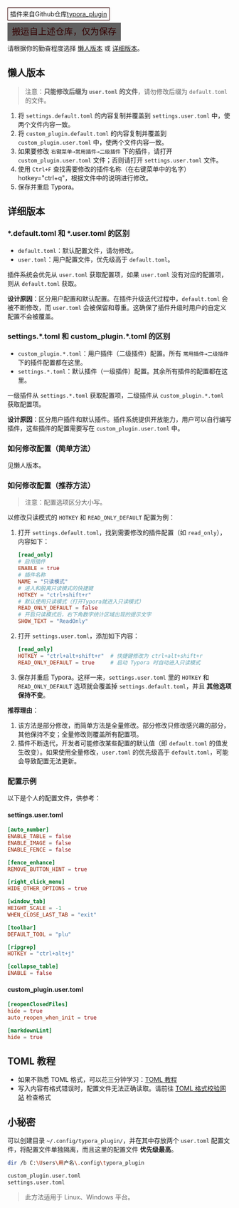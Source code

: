 <span style="border:1px solid #330000;padding:5px;">插件来自Github仓库[typora_plugin](https://github.com/obgnail/typora_plugin)</span>

<span style="background:#606060; color:#330000; font-family:serif; font-size:1.4em;padding:10px;">搬运自上述仓库，仅为保存</span>

请根据你的勤奋程度选择 [懒人版本](#懒人版本) 或 [详细版本](#详细版本)。

## 懒人版本

> 注意：**只能修改后缀为 `user.toml` 的文件**，请勿修改后缀为 `default.toml` 的文件。

1. 将 `settings.default.toml` 的内容复制并覆盖到 `settings.user.toml` 中，使两个文件内容一致。
2. 将 `custom_plugin.default.toml` 的内容复制并覆盖到 `custom_plugin.user.toml` 中，使两个文件内容一致。
3. 如果要修改 `右键菜单→常用插件→二级插件` 下的插件，请打开 `custom_plugin.user.toml` 文件；否则请打开 `settings.user.toml` 文件。
4. 使用 `Ctrl+F` 查找需要修改的插件名称（在右键菜单中的名字）hotkey="ctrl+q"，根据文件中的说明进行修改。
5. 保存并重启 Typora。



## 详细版本

### \*.default.toml 和 \*.user.toml 的区别

- `default.toml`：默认配置文件，请勿修改。
- `user.toml`：用户配置文件，优先级高于 `default.toml`。

插件系统会优先从 `user.toml` 获取配置项，如果 `user.toml` 没有对应的配置项，则从 `default.toml` 获取。

**设计原因**：区分用户配置和默认配置。在插件升级迭代过程中，`default.toml` 会被不断修改，而 `user.toml` 会被保留和尊重。这确保了插件升级时用户的自定义配置不会被覆盖。



### settings.\*.toml 和 custom_plugin.\*.toml 的区别

- `custom_plugin.*.toml`：用户插件（二级插件）配置。所有 `常用插件→二级插件` 下的插件配置都在这里。
- `settings.*.toml`：默认插件（一级插件）配置。其余所有插件的配置都在这里。

一级插件从 `settings.*.toml` 获取配置项，二级插件从 `custom_plugin.*.toml` 获取配置项。

**设计原因**：区分用户插件和默认插件。插件系统提供开放能力，用户可以自行编写插件，这些插件的配置需要写在 `custom_plugin.user.toml` 中。



### 如何修改配置（简单方法）

见懒人版本。



### 如何修改配置（推荐方法）

> 注意：配置选项区分大小写。

以修改只读模式的 `HOTKEY` 和 `READ_ONLY_DEFAULT` 配置为例：

1. 打开 `settings.default.toml`，找到需要修改的插件配置（如 `read_only`），内容如下：

   ```toml
   [read_only]
   # 启用插件
   ENABLE = true
   # 插件名称
   NAME = "只读模式"
   # 进入和脱离只读模式的快捷键
   HOTKEY = "ctrl+shift+r"
   # 默认使用只读模式（打开Typora就进入只读模式）
   READ_ONLY_DEFAULT = false
   # 开启只读模式后，右下角数字统计区域出现的提示文字
   SHOW_TEXT = "ReadOnly"
   ```

2. 打开 `settings.user.toml`，添加如下内容：

   ```toml
   [read_only]
   HOTKEY = "ctrl+alt+shift+r"  # 快捷键修改为 ctrl+alt+shift+r
   READ_ONLY_DEFAULT = true     # 启动 Typora 时自动进入只读模式
   ```

3. 保存并重启 Typora。这样一来，`settings.user.toml` 里的 `HOTKEY` 和 `READ_ONLY_DEFAULT` 选项就会覆盖掉 `settings.default.toml`，并且 **其他选项保持不变**。

**推荐理由**：

1. 该方法是部分修改，而简单方法是全量修改。部分修改只修改感兴趣的部分，其他保持不变；全量修改则覆盖所有配置项。
2. 插件不断迭代，开发者可能修改某些配置的默认值（即 `default.toml` 的值发生改变）。如果使用全量修改，`user.toml` 的优先级高于 `default.toml`，可能会导致配置无法更新。



### 配置示例

以下是个人的配置文件，供参考：

#### settings.user.toml

```toml
[auto_number]
ENABLE_TABLE = false
ENABLE_IMAGE = false
ENABLE_FENCE = false

[fence_enhance]
REMOVE_BUTTON_HINT = true

[right_click_menu]
HIDE_OTHER_OPTIONS = true

[window_tab]
HEIGHT_SCALE = -1
WHEN_CLOSE_LAST_TAB = "exit"

[toolbar]
DEFAULT_TOOL = "plu"

[ripgrep]
HOTKEY = "ctrl+alt+j"

[collapse_table]
ENABLE = false
```



#### custom_plugin.user.toml

```toml
[reopenClosedFiles]
hide = true
auto_reopen_when_init = true

[markdownLint]
hide = true
```



## TOML 教程

- 如果不熟悉 TOML 格式，可以花三分钟学习：[TOML 教程](https://toml.io/cn/v1.0.0)
- 写入内容有格式错误时，配置文件无法正确读取。请前往 [TOML 格式校验网站](https://www.bejson.com/validators/toml_editor/) 检查格式



## 小秘密

可以创建目录 `~/.config/typora_plugin/`，并在其中存放两个 `user.toml` 配置文件，将配置文件单独隔离，而且这里的配置文件 **优先级最高**。

```bash
dir /b C:\Users\用户名\.config\typora_plugin

custom_plugin.user.toml
settings.user.toml
```

> 此方法适用于 Linux、Windows 平台。

